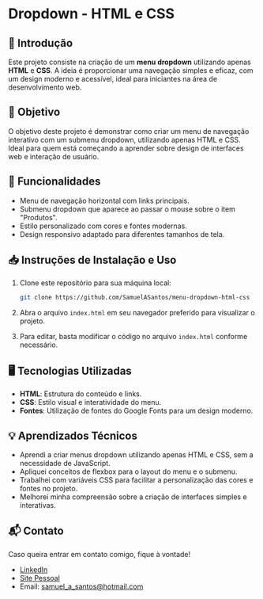 # Dropdown - HTML e CSS

## 📝 Introdução

Este projeto consiste na criação de um **menu dropdown** utilizando apenas **HTML** e **CSS**. A ideia é proporcionar uma navegação simples e eficaz, com um design moderno e acessível, ideal para iniciantes na área de desenvolvimento web.

## 🎯 Objetivo

O objetivo deste projeto é demonstrar como criar um menu de navegação interativo com um submenu dropdown, utilizando apenas HTML e CSS. Ideal para quem está começando a aprender sobre design de interfaces web e interação de usuário.

## 🔧 Funcionalidades

- Menu de navegação horizontal com links principais.
- Submenu dropdown que aparece ao passar o mouse sobre o item "Produtos".
- Estilo personalizado com cores e fontes modernas.
- Design responsivo adaptado para diferentes tamanhos de tela.

## 📥 Instruções de Instalação e Uso

1. Clone este repositório para sua máquina local:
   ```bash
   git clone https://github.com/SamuelASantos/menu-dropdown-html-css
   ```

2. Abra o arquivo `index.html` em seu navegador preferido para visualizar o projeto.

3. Para editar, basta modificar o código no arquivo `index.html` conforme necessário.

## 🖥️ Tecnologias Utilizadas

- **HTML**: Estrutura do conteúdo e links.
- **CSS**: Estilo visual e interatividade do menu.
- **Fontes**: Utilização de fontes do Google Fonts para um design moderno.

## 💡 Aprendizados Técnicos

- Aprendi a criar menus dropdown utilizando apenas HTML e CSS, sem a necessidade de JavaScript.
- Apliquei conceitos de flexbox para o layout do menu e o submenu.
- Trabalhei com variáveis CSS para facilitar a personalização das cores e fontes no projeto.
- Melhorei minha compreensão sobre a criação de interfaces simples e interativas.

## 📬 Contato

Caso queira entrar em contato comigo, fique à vontade!  
- [LinkedIn](https://www.linkedin.com/in/samuel-santos-784b18177/)  
- [Site Pessoal](https://www.samsantos.com.br)  
- Email: [samuel_a_santos@hotmail.com](mailto:samuel_a_santos@hotmail.com)
